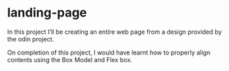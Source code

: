 # landing-page

In this project I’ll be creating an entire web page from a design provided by the odin project.

On completion of this project, I would have learnt how to properly align contents using the Box Model and Flex box.